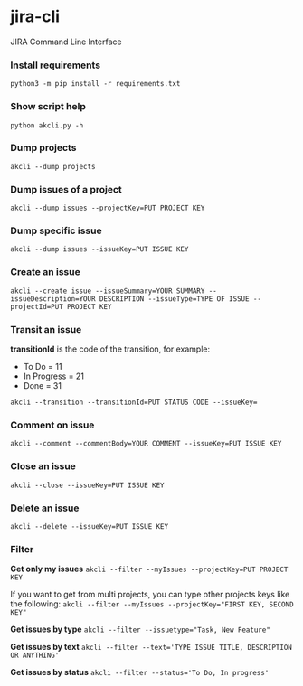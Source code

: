 # jira-cli
JIRA Command Line Interface

### Install requirements
`python3 -m pip install -r requirements.txt`

### Show script help
`python akcli.py -h`

### Dump projects
`akcli --dump projects`

### Dump issues of a project
`akcli --dump issues --projectKey=PUT PROJECT KEY`

### Dump specific issue
`akcli --dump issues --issueKey=PUT ISSUE KEY`

### Create an issue
`akcli --create issue --issueSummary=YOUR SUMMARY --issueDescription=YOUR DESCRIPTION --issueType=TYPE OF ISSUE --projectId=PUT PROJECT KEY`

### Transit an issue

**transitionId** is the code of the transition, for example:
- To Do = 11
- In Progress = 21
- Done = 31

`akcli --transition --transitionId=PUT STATUS CODE --issueKey=`

### Comment on issue
`akcli --comment --commentBody=YOUR COMMENT --issueKey=PUT ISSUE KEY`

### Close an issue
`akcli --close --issueKey=PUT ISSUE KEY`

### Delete an issue
`akcli --delete --issueKey=PUT ISSUE KEY`

### Filter
**Get only my issues**
`akcli --filter --myIssues --projectKey=PUT PROJECT KEY`

If you want to get from multi projects, you can type other projects keys like the following:
`akcli --filter --myIssues --projectKey="FIRST KEY, SECOND KEY"`

**Get issues by type**
`akcli --filter --issuetype="Task, New Feature"`


**Get issues by text**
`akcli --filter --text='TYPE ISSUE TITLE, DESCRIPTION OR ANYTHING'`

**Get issues by status**
`akcli --filter --status='To Do, In progress'`
